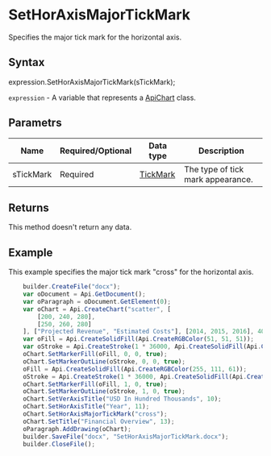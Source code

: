 # SetHorAxisMajorTickMark

Specifies the major tick mark for the horizontal axis.

## Syntax

expression.SetHorAxisMajorTickMark(sTickMark);

`expression` - A variable that represents a [ApiChart](../ApiChart.md) class.

## Parametrs

| **Name** | **Required/Optional** | **Data type** | **Description** |
| ------------- | ------------- | ------------- | ------------- |
| sTickMark | Required | [TickMark](../../../Enumerations/TickMark.md) | The type of tick mark appearance. |

## Returns

This method doesn't return any data.

## Example

This example specifies the major tick mark "cross" for the horizontal axis.

```javascript
	builder.CreateFile("docx");
	var oDocument = Api.GetDocument();
	var oParagraph = oDocument.GetElement(0);
	var oChart = Api.CreateChart("scatter", [
		[200, 240, 280],
		[250, 260, 280]
	], ["Projected Revenue", "Estimated Costs"], [2014, 2015, 2016], 4051300, 2347595, 24);
	var oFill = Api.CreateSolidFill(Api.CreateRGBColor(51, 51, 51));
	var oStroke = Api.CreateStroke(1 * 36000, Api.CreateSolidFill(Api.CreateRGBColor(51, 51, 51)));
	oChart.SetMarkerFill(oFill, 0, 0, true);
	oChart.SetMarkerOutLine(oStroke, 0, 0, true);
	oFill = Api.CreateSolidFill(Api.CreateRGBColor(255, 111, 61));
	oStroke = Api.CreateStroke(1 * 36000, Api.CreateSolidFill(Api.CreateRGBColor(255, 111, 61)));
	oChart.SetMarkerFill(oFill, 1, 0, true);
	oChart.SetMarkerOutLine(oStroke, 1, 0, true);
	oChart.SetVerAxisTitle("USD In Hundred Thousands", 10);
	oChart.SetHorAxisTitle("Year", 11);
	oChart.SetHorAxisMajorTickMark("cross");
	oChart.SetTitle("Financial Overview", 13);
	oParagraph.AddDrawing(oChart);
	builder.SaveFile("docx", "SetHorAxisMajorTickMark.docx");
	builder.CloseFile();
```
